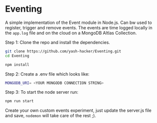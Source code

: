 # Eventing 
A simple implementation of the Event module in Node.js. Can bw used to register, trigger and remove events. The events are time logged locally in the `app.log` file and on the cloud on a MongoDB Altlas Collection.


Step 1: Clone the repo and install the dependencies.

```bash
git clone https://github.com/yash-hacker/Eventing.git
cd Eventing
```

```bash
npm install
```


Step 2: Create a .env file which looks like: 


```bash
MONGODB_URI= <YOUR MONGODB CONNECTION STRING>
```



Step 3: To start the node server run: 


```bash
npm run start
```

Create your own custom events experiment, just update the server.js file and save, `nodemon` will take care of the rest ;). 
